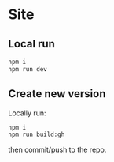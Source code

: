 # Site

## Local run

```bash
npm i
npm run dev
```

## Create new version

Locally run:

```bash
npm i
npm run build:gh
```

then commit/push to the repo.
